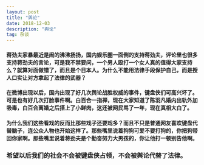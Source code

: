 ```yaml
---
layout: post
title: "舆论"
date: 2018-12-03
description: "舆论"
tag: 杂谈
---
```


####  蒋劲夫家暴最近是闹的沸沸扬扬，国内娱乐圈一面倒的支持蒋劲夫，评论里也很多支持蒋劲夫的言论，可是我不禁要问，一个男人殴打一个女人真的值得大家支持么？就算对面做错了，而且是个日本人。为什么不能用法律手段保护自己，而是授人口实让对方拿起了法律的武器？

#### 在微博出现以后，国内出现了好几次舆论战胜权威的事件，键盘侠们可高兴坏了。可是也有好几次打脸事件啊。白百合一指禅，现在大家知道了陈羽凡婚内出轨外加吸毒，白百合离婚之后搭上了小鲜肉，这还被网民骂了一年，现在真相大白了。

#### 为什么我们这些看戏的反而比那些戏子还要戏多？而且不只是普通网友喜欢键盘代替脑子，连公众人物也开始这样了。那些嘴里说着狗狗可爱不要打狗的，你把狗带回你家啊。那些嘴里说着蒋劲夫是个勤奋努力大男孩的，你让他打一顿别告他啊。

###  希望以后我们的社会不会被键盘侠占领，不会被舆论代替了法律。
